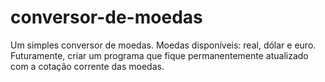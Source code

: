 # conversor-de-moedas
Um simples conversor de moedas. Moedas disponíveis: real, dólar e euro. Futuramente, criar um programa que fique permanentemente atualizado com a cotação corrente das moedas. 

